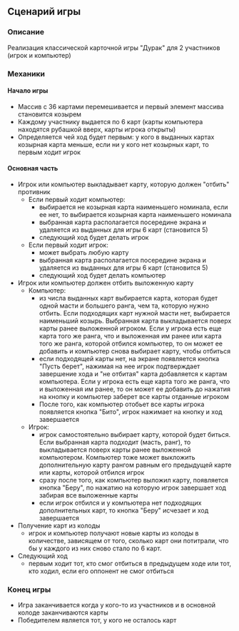 ## Сценарий игры

### Описание

Реализация классической карточной игры "Дурак" для 2 участников (игрок и компьютер)

### Механики

#### Начало игры
- Массив с 36 картами перемешивается и первый элемент массива становится козырем
- Каждому участнику выдается по 6 карт (карты компьютера находятся рубашкой вверх, карты игрока открыты)
- Определяется чей ход будет первым: у кого в выданных картах козырная карта меньше, если ни у кого нет козырных карт, то первым ходит игрок
  
#### Основная часть
- Игрок или компьютер выкладывает карту, которую должен "отбить" противник
  - Если первый ходит компьютер:
    - выбирается не козырная карта наименьшего номинала, если ее нет, то выбирается козырная карта наименьшего номинала
    - выбранная карта располагается посередине экрана и удаляется из выданных для игры 6 карт (становится 5)
    - следующий ход будет делать игрок
  - Если первый ходит игрок:
    - может выбрать любую карту
    - выбранная карта располагается посередине экрана и удаляется из выданных для игры 6 карт (становится 5)
    - следующий ход будет делать компьютер
- Игрок или компьютер должен отбить выложенную карту
  - Компьютер:
    - из числа выданных карт выбирается карта, которая будет одной масти и большего ранга, чем та, которую нужно отбить. Если подходящих карт нужной
      масти нет, выбирается наименьший козырь. Выбранная карта выкладывается поверх карты ранее выложенной игроком.
      Если у игрока есть еще карта того же ранга, что и выложенная им ранее или карта того же ранга, которой отбился компьютер, то он может ее добавить и компьютер снова выбирает карту, чтобы отбиться
    - если подходящей карты нет, на экране появляется кнопка "Пусть берет", нажимая на нее игрок подтверждает завершение хода и "не отбитая" карта добавляется к картам компьютера.
      Если у игрока есть еще карта того же ранга, что и выложенная им ранее, то он может ее добавить до нажатия на кнопку и компьютер заберет все карты отданные игроком
    - После того, как компьютер отобьет все карты игрока появляется кнопка "Бито", игрок нажимает на кнопку и ход завершается
  - Игрок:
    - игрок самостоятельно выбирает карту, которой будет биться. Если выбранная карта подходит (масть, ранг), то выкладывается поверх карты ранее выложенной компьютером.
      Компьютер тоже может выкложить дополнительную карту рангом равным его предыдущей карте или карты, которой отбился игрок
    - сразу после того, как компьютер выложил карту, появляется кнопка "Беру", по нажатию на которую игрок завершает ход забирая все выложенные карты
    - если игрок отбился и у компьютера нет подходящих дополнительных карт, то кнопка "Беру" исчезает и ход завершается
- Получение карт из колоды
  - игрок и компьютер получают новые карты из колоды в количестве, зависящем от того, сколько карт они потитрали, что бы у каждого из них сново стало по 6 карт.
- Следующий ход
  - первым ходит тот, кто смог отбиться в предыдущем ходе или тот, кто ходил, если его оппонент не смог отбиться

### Конец игры
- Игра заканчивается когда у кого-то из участников и в основной колоде заканчиваются карты
- Победителем является тот, у кого не осталось карт
